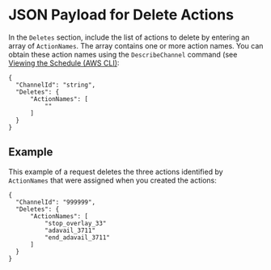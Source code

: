 # JSON Payload for Delete Actions<a name="cli-schedule-delete-json"></a>

 In the `Deletes` section, include the list of actions to delete by entering an array of `ActionNames`\. The array contains one or more action names\. You can obtain these action names using the `DescribeChannel` command \(see [Viewing the Schedule \(AWS CLI\)](viewing-schedule-using-cli.md):

```
{
  "ChannelId": "string",
  "Deletes": {
      "ActionNames": [
          ""
      ]
  }
}
```

## Example<a name="cli-schedule-delete-json-example"></a>

This example of a request deletes the three actions identified by `ActionNames` that were assigned when you created the actions:

```
{
  "ChannelId": "999999",
  "Deletes": {
      "ActionNames": [
          "stop_overlay_33"
          "adavail_3711"
          "end_adavail_3711"
      ]
  }
}
```
